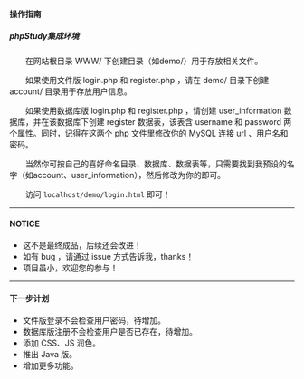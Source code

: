 #### 操作指南

##### phpStudy集成环境

&emsp;&emsp;在网站根目录 WWW/ 下创建目录（如demo/）用于存放相关文件。

&emsp;&emsp;如果使用文件版 login.php 和 register.php ，请在 demo/ 目录下创建 account/ 目录用于存放用户信息。

&emsp;&emsp;如果使用数据库版 login.php 和 register.php ，请创建 user_information 数据库，并在该数据库下创建 register 数据表，该表含 username 和 password 两个属性。同时，记得在这两个 php 文件里修改你的 MySQL 连接 url 、用户名和密码。

&emsp;&emsp;当然你可按自己的喜好命名目录、数据库、数据表等，只需要找到我预设的名字（如account、user_information），然后修改为你的即可。

&emsp;&emsp;访问 `localhost/demo/login.html` 即可！

<hr/>

#### NOTICE

- 这不是最终成品，后续还会改进！
- 如有 bug ，请通过 issue 方式告诉我，thanks！
- 项目虽小，欢迎您的参与！

<hr/>

#### 下一步计划

- 文件版登录不会检查用户密码，待增加。
- 数据库版注册不会检查用户是否已存在，待增加。
- 添加 CSS、JS 润色。
- 推出 Java 版。
- 增加更多功能。